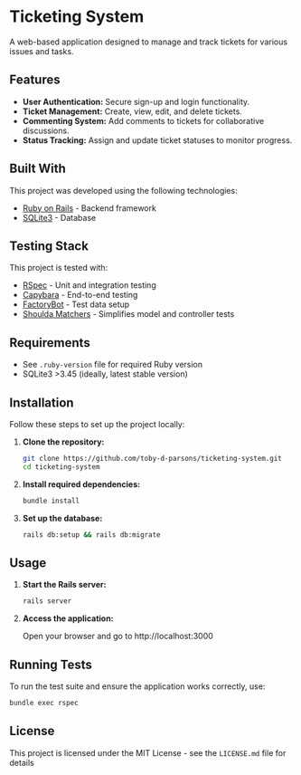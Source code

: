 # Ticketing System

A web-based application designed to manage and track tickets for various issues and tasks.

## Features

- **User Authentication:** Secure sign-up and login functionality.
- **Ticket Management:** Create, view, edit, and delete tickets.
- **Commenting System:** Add comments to tickets for collaborative discussions.
- **Status Tracking:** Assign and update ticket statuses to monitor progress.

## Built With

This project was developed using the following technologies:

* [Ruby on Rails](https://rubyonrails.org/) - Backend framework
* [SQLite3](https://www.sqlite.org/index.html) - Database

## Testing Stack

This project is tested with:

* [RSpec](https://rspec.info/) - Unit and integration testing
* [Capybara](https://teamcapybara.github.io/capybara/) - End-to-end testing
* [FactoryBot](https://github.com/thoughtbot/factory_bot) - Test data setup
* [Shoulda Matchers](https://github.com/thoughtbot/shoulda-matchers) - Simplifies model and controller tests

## Requirements

- See `.ruby-version` file for required Ruby version
- SQLite3 >3.45 (ideally, latest stable version)

## Installation

Follow these steps to set up the project locally:

1. **Clone the repository:**
    ``` bash
    git clone https://github.com/toby-d-parsons/ticketing-system.git
    cd ticketing-system
    ```
2. **Install required dependencies:**
    ``` bash
    bundle install
    ```
3. **Set up the database:**
    ``` bash
    rails db:setup && rails db:migrate
    ```

## Usage

1. **Start the Rails server:**
    ``` bash
    rails server
    ```
2. **Access the application:**

    Open your browser and go to http://localhost:3000

## Running Tests

To run the test suite and ensure the application works correctly, use:

``` bash
bundle exec rspec
```

## License

This project is licensed under the MIT License - see the `LICENSE.md` file for details